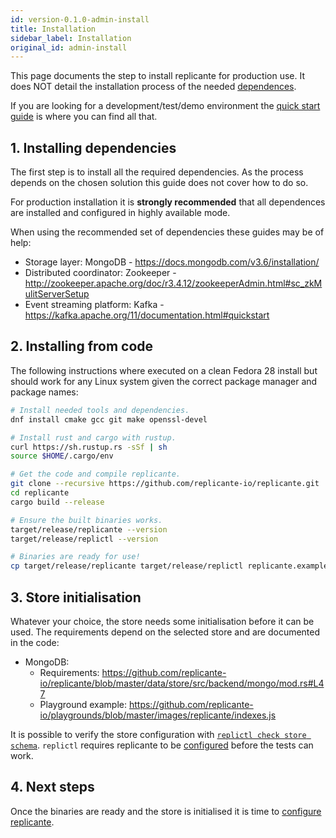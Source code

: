 ```yaml
---
id: version-0.1.0-admin-install
title: Installation
sidebar_label: Installation
original_id: admin-install
---
```


This page documents the step to install replicante for production use.
It does NOT detail the installation process of the needed [dependences](admin-deps.md).

If you are looking for a development/test/demo environment the
[quick start guide](quick-start.md) is where you can find all that.


## 1. Installing dependencies
The first step is to install all the required dependencies.
As the process depends on the chosen solution this guide does not cover how to do so.

For production installation it is **strongly recommended** that all dependences
are installed and configured in highly available mode.

When using the recommended set of dependencies these guides may be of help:

  * Storage layer: MongoDB - https://docs.mongodb.com/v3.6/installation/
  * Distributed coordinator: Zookeeper - http://zookeeper.apache.org/doc/r3.4.12/zookeeperAdmin.html#sc_zkMulitServerSetup
  * Event streaming platform: Kafka - https://kafka.apache.org/11/documentation.html#quickstart


## 2. Installing from code
The following instructions where executed on a clean Fedora 28 install but should work for any
Linux system given the correct package manager and package names:

```bash
# Install needed tools and dependencies.
dnf install cmake gcc git make openssl-devel

# Install rust and cargo with rustup.
curl https://sh.rustup.rs -sSf | sh
source $HOME/.cargo/env

# Get the code and compile replicante.
git clone --recursive https://github.com/replicante-io/replicante.git
cd replicante
cargo build --release

# Ensure the built binaries works.
target/release/replicante --version
target/release/replictl --version

# Binaries are ready for use!
cp target/release/replicante target/release/replictl replicante.example.yaml /path/to/install/location/
```


## 3. Store initialisation
Whatever your choice, the store needs some initialisation before it can be used.
The requirements depend on the selected store and are documented in the code:

  * MongoDB:
    * Requirements: https://github.com/replicante-io/replicante/blob/master/data/store/src/backend/mongo/mod.rs#L47
    * Playground example: https://github.com/replicante-io/playgrounds/blob/master/images/replicante/indexes.js

It is possible to verify the store configuration with [`replictl check store schema`](replictl-check.md).
`replictl` requires replicante to be [configured](admin-config.md) before the tests can work.


## 4. Next steps
Once the binaries are ready and the store is initialised it is time to [configure replicante](admin-config.md).
